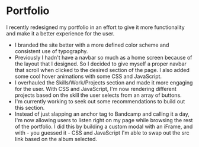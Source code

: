 # Portfolio

I recently redesigned my portfolio in an effort to give it more functionality and make it a better experience for the user.

- I branded the site better with a more defined color scheme and consistent use of typography.
- Previously I hadn't have a navbar so much as a home screen because of the layout that I designed. So I decided to give myself a proper navbar that scroll when clicked to the desired section of the page. I also added some cool hover animations with some CSS and JavaScript.
- I overhauled the Skills/Work/Projects section and made it more engaging for the user. With CSS and JavaScript, I'm now rendering different projects based on the skill the user selects from an array of buttons.
- I'm currently working to seek out some recommendations to build out this section.
- Instead of just slapping an anchor tag to Bandcamp and calling it a day, I'm now allowing users to listen right on my page while browsing the rest of the portfolio. I did this by building a custom modal with an iFrame, and with - you guessed it - CSS and JavaScript I'm able to swap out the src link based on the album selected.
